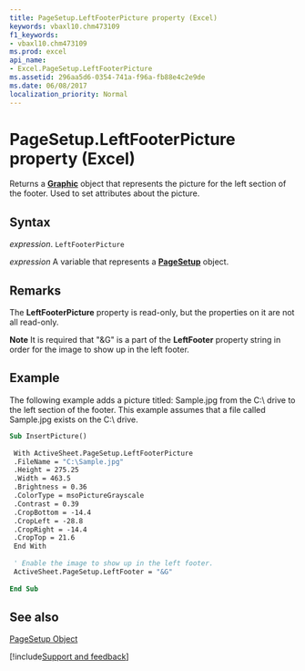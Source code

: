 ```yaml
---
title: PageSetup.LeftFooterPicture property (Excel)
keywords: vbaxl10.chm473109
f1_keywords:
- vbaxl10.chm473109
ms.prod: excel
api_name:
- Excel.PageSetup.LeftFooterPicture
ms.assetid: 296aa5d6-0354-741a-f96a-fb88e4c2e9de
ms.date: 06/08/2017
localization_priority: Normal
---
```



# PageSetup.LeftFooterPicture property (Excel)

Returns a  **[Graphic](Excel.Graphic.md)** object that represents the picture for the left section of the footer. Used to set attributes about the picture.


## Syntax

_expression_. `LeftFooterPicture`

_expression_ A variable that represents a **[PageSetup](Excel.PageSetup.md)** object.


## Remarks

The  **LeftFooterPicture** property is read-only, but the properties on it are not all read-only.


 **Note**  It is required that "&G" is a part of the  **LeftFooter** property string in order for the image to show up in the left footer.


## Example

The following example adds a picture titled: Sample.jpg from the C:\ drive to the left section of the footer. This example assumes that a file called Sample.jpg exists on the C:\ drive.


```vb
Sub InsertPicture() 
 
 With ActiveSheet.PageSetup.LeftFooterPicture 
 .FileName = "C:\Sample.jpg" 
 .Height = 275.25 
 .Width = 463.5 
 .Brightness = 0.36 
 .ColorType = msoPictureGrayscale 
 .Contrast = 0.39 
 .CropBottom = -14.4 
 .CropLeft = -28.8 
 .CropRight = -14.4 
 .CropTop = 21.6 
 End With 
 
 ' Enable the image to show up in the left footer. 
 ActiveSheet.PageSetup.LeftFooter = "&G" 
 
End Sub
```


## See also


[PageSetup Object](Excel.PageSetup.md)

[!include[Support and feedback](~/includes/feedback-boilerplate.md)]